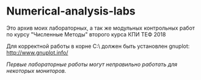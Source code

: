 # Numerical-analysis-labs
Это архив моих лабораторных, а так же модульных контрольных работ по курсу "Численные Методы" второго курса КПИ ТЕФ 2018

Для корректной работы в корне C:\ должен быть установлен gnuplot:
http://www.gnuplot.info/

*Первые лабораторные работы могут неправильно работать для некоторых мониторов.*
